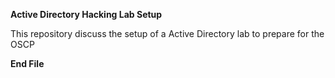 **Active Directory Hacking Lab Setup**

This repository discuss the setup of a Active Directory lab to prepare for the OSCP

**End File**
